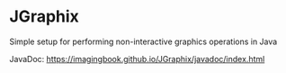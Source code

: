# JGraphix
Simple setup for performing non-interactive graphics operations in Java

JavaDoc: https://imagingbook.github.io/JGraphix/javadoc/index.html
